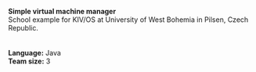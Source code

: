**Simple virtual machine manager**<br>
School example for KIV/OS at University of West Bohemia in Pilsen, Czech Republic.<br>
<br>
<br>
<b>Language:</b> Java<br>
<b>Team size:</b> 3